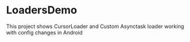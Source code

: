 # LoadersDemo
This project shows CursorLoader and Custom Asynctask loader working with config changes in Android

